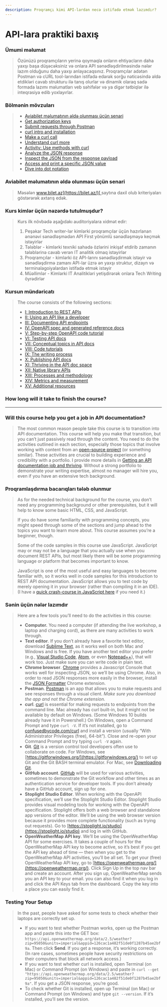 ```yaml
---
description: Proqramçı kimi API-lardan necə istifadə etmək lazımdır?
---
```


# API-lara praktiki baxış

### Ümumi məlumat

> Özünüzü proqramçıların yerinə qoymaqla onların ehtiyacların daha yaxşı başa düşəcəksiniz və onlara API sənədləşdirilməsində nələr lazım olduğunu daha yaxşı anlayacaqsınız. Proqramçılar adətən Postman və cURL tool-larından istifadə edərək sorğu nəticəsində əldə etdikləri cavab strukturu ilə tanış olurlar və dinamik olaraq sadə formada lazımı məlumatları veb səhifələr və ya digər tətbiqlər ilə inteqrasiya edib yoxlayırlar.

### Bölmənin mövzuları

> * [Aviabilet məlumatının əldə olunması üçün senari](api-lara-praktiki-baxis.md#aviabilet-uezr-m-lumatin-ld-olunmasi-uecuen-senari)
> * [Get authorization keys](https://idratherbewriting.com/learnapidoc/docapis\_get\_auth\_keys.html)
> * [Submit requests through Postman](https://idratherbewriting.com/learnapidoc/docapis\_postman.html)
> * [curl intro and installation](https://idratherbewriting.com/learnapidoc/docapis\_install\_curl.html)
> * [Make a curl call](https://idratherbewriting.com/learnapidoc/docapis\_make\_curl\_call.html)
> * [Understand curl more](https://idratherbewriting.com/learnapidoc/docapis\_understand\_curl.html)
> * [Activity: Use methods with curl](https://idratherbewriting.com/learnapidoc/docapis\_curl\_with\_petstore.html)
> * [Analyze the JSON response](https://idratherbewriting.com/learnapidoc/docapis\_analyze\_json.html)
> * [Inspect the JSON from the response payload](https://idratherbewriting.com/learnapidoc/docapis\_json\_console.html)
> * [Access and print a specific JSON value](https://idratherbewriting.com/learnapidoc/docapis\_access\_json\_values.html)
> * [Dive into dot notation](https://idratherbewriting.com/learnapidoc/docapis\_diving\_into\_dot\_notation.html)

### Aviabilet məlumatının əldə olunması üçün senari

> Məsələn [www.bilet.az](https://bilet.az/)[ ](https://tickets.az/)saytına daxil olub kriteriyaları göstərərək axtarış edək.

### Kurs kimlər üçün nəzərdə tutulmuşdur?

> Kurs ilk növbədə aşağıdakı auditoriyalara xidmət edir:
>
> 1. Peşəkar Tech writer-lər kimlərki proqramçılar üçün hazırlanan ənənəvi sənədləşmədən API First yönümlü sənədləşməyə keçmək istəyirlər
> 2. Tələblər - kimlərki texniki sahədə özlərini inkişaf etdirib zamanın tələblərinə cavab verən IT analitik olmaq istəyirlər
> 3. Proqramçılar - kimlərki öz API-larını sənədləşdirmək istəyir və sənədləşdirmə zamanı API-lar üzrə ən yaxşı struktur, dizayn və terminalagoiyalardan istifadə etmək istəyir
> 4. Müəllimlər - Kimlərki IT Analitikləri yetişdirərək onlara Tech Writing öyrədirlər

### Kursun mündəricatı

> The course consists of the following sections:
>
> * [I: Introduction to REST APIs](https://idratherbewriting.com/learnapidoc/docapis\_introtoapis.html)
> * [II: Using an API like a developer](https://idratherbewriting.com/learnapidoc/likeadeveloper.html)
> * [III: Documenting API endpoints](https://idratherbewriting.com/learnapidoc/docendpoints.html)
> * [IV: OpenAPI spec and generated reference docs](https://idratherbewriting.com/learnapidoc/restapispecifications.html)
> * [V: Step-by-step OpenAPI code tutorial](https://idratherbewriting.com/learnapidoc/openapi\_tutorial.html)
> * [VI: Testing API docs](https://idratherbewriting.com/learnapidoc/testingdocs.html)
> * [VII: Conceptual topics in API docs](https://idratherbewriting.com/learnapidoc/docconceptual.html)
> * [VIII: Code tutorials](https://idratherbewriting.com/learnapidoc/docapiscode.html)
> * [IX: The writing process](https://idratherbewriting.com/learnapidoc/writing\_process.html)
> * [X: Publishing API docs](https://idratherbewriting.com/learnapidoc/publishingapis.html)
> * [XI: Thriving in the API doc space](https://idratherbewriting.com/learnapidoc/jobapis.html)
> * [XII: Native library APIs](https://idratherbewriting.com/learnapidoc/nativelibraryapis.html)
> * [XIII: Processes and methodology](https://idratherbewriting.com/learnapidoc/docapis\_managing\_doc\_processes.html)
> * [XIV: Metrics and measurement](https://idratherbewriting.com/learnapidoc/docapis\_metrics\_and\_measurement.html)
> * [XV: Additional resources](https://idratherbewriting.com/learnapidoc/resources.html)

### How long will it take to finish the course? <a href="#how-long-will-it-take-to-finish-the-course" id="how-long-will-it-take-to-finish-the-course"></a>

****

### Will this course help you get a job in API documentation? <a href="#will-this-course-help-you-get-a-job-in-api-documentation" id="will-this-course-help-you-get-a-job-in-api-documentation"></a>

> The most common reason people take this course is to transition into API documentation. This course will help you make that transition, but you can’t just passively read through the content. You need to do the activities outlined in each section, especially those topics that involve working with content from an [open-source project](https://idratherbewriting.com/learnapidoc/docapis\_find\_open\_source\_project.html) (or something similar). These activities are crucial to building experience and credibility with a portfolio. I provide more details in [Getting an API documentation job and thriving](https://idratherbewriting.com/learnapidoc/jobapis.html). Without a strong portfolio to demonstrate your writing expertise, almost no manager will hire you, even if you have an extensive tech background.

### Proqramlaşdırma bacarıqları tələb olunmur <a href="#no-programming-skills-required" id="no-programming-skills-required"></a>

> As for the needed technical background for the course, you don’t need any programming background or other prerequisites, but it will help to know some basic HTML, CSS, and JavaScript.
>
> If you do have some familiarity with programming concepts, you might speed through some of the sections and jump ahead to the topics you want to learn more about. This course assumes you’re a beginner, though.
>
> Some of the code samples in this course use JavaScript. JavaScript may or may not be a language that you actually use when you document REST APIs, but most likely there will be some programming language or platform that becomes important to know.
>
> JavaScript is one of the most useful and easy languages to become familiar with, so it works well in code samples for this introduction to REST API documentation. JavaScript allows you to test code by merely opening it in your browser (rather than compiling it in an IDE). (I have a [quick crash-course in JavaScript here](https://idratherbewriting.com/javascript/) if you need it.)

### Sənin üçün nələr lazımdır

>
>
> Here are a few tools you’ll need to do the activities in this course:
>
> * **Computer.** You need a computer (if attending the live workshop, a laptop and charging cord), as there are many activities to work through.
> * **Text editor**. If you don’t already have a favorite text editor, download [Sublime Text](https://www.sublimetext.com/), as it works well on both Mac and Windows and is free. If you have another text editor you prefer (e.g., [Visual Studio Code](https://code.visualstudio.com/), [Atom](https://atom.io/), or even [Notepad++](https://notepad-plus-plus.org/)), that will work too. Just make sure you can write code in plain text.
> * **Chrome browser**. [Chrome](https://www.google.com/chrome/browser/desktop/index.html) provides a Javascript Console that works well for inspecting JSON, so we’ll be using Chrome. Also, in order to read JSON responses more easily in the browser, install the [JSON Formatter](https://chrome.google.com/webstore/detail/json-formatter/bcjindcccaagfpapjjmafapmmgkkhgoa?hl=en) Chrome extension.
> * **Postman**. [Postman](https://www.getpostman.com/) is an app that allows you to make requests and see responses through a visual client. _Make sure you download the app and not the Chrome extension._
> * **curl**. [curl](https://curl.haxx.se/) is essential for making requests to endpoints from the command line. Mac already has curl built-in, but it might not be available by default on Windows. (Some Windows 10 builds already have it in Powershell.) On Windows, open a Command Prompt and type `curl -V`. If it’s not installed, go to [confusedbycode.com/curl](http://confusedbycode.com/curl) and install a version (usually “With Administrator Privileges (free), 64-bit”). Close and re-open your Command Prompt and try typing `curl -V` again.
> * **Git**. [Git](https://git-scm.com/) is a version control tool developers often use to collaborate on code. For Windows, see [https://gitforwindows.org/](https://gitforwindows.org/) to set up Git and the Git BASH terminal emulator. For Mac, see [Downloading Git](https://git-scm.com/download/mac).
> * **GitHub account**. [GitHub](https://github.com) will be used for various activities, sometimes to demonstrate the Git workflow and other times as an authentication service for developer tools. If you don’t already have a GitHub account, sign up for one.
> * **Stoplight Studio Editor**. When working with the OpenAPI specification, we’ll use the Stoplight Studio Editor. Stoplight Studio provides visual modeling tools for working with the OpenAPI specification. Stoplight offers both a web browser and standalone app versions of the editor. We’ll be using the web browser version because it provides more complete functionality (such as trying out requests). Go to [https://stoplight.io/studio](https://stoplight.io/studio) and log in with GitHub.
> * **OpenWeatherMap API key**. We’ll be using the OpenWeatherMap API for some exercises. It takes a couple of hours for the OpenWeatherMap API key to become active, so it’s best if you get the API key ahead of time — then when you get to the OpenWeatherMap API activities, you’ll be all set. To get your (free) OpenWeatherMap API key, go to [https://openweathermap.org/](https://openweathermap.org/). Click Sign Up in the top nav bar and create an account. After you sign up, OpenWeatherMap sends you an API key to your email. you can also find it when you log in and click the API Keys tab from the dashboard. Copy the key into a place you can easily find it.

### Testing Your Setup <a href="#testing-your-setup" id="testing-your-setup"></a>

>
>
> In the past, people have asked for some tests to check whether their laptops are correctly set up.
>
> * If you want to test whether Postman works, open up the Postman app and paste this into the GET box: `https://api.openweathermap.org/data/2.5/weather?zip=95050&units=imperial&appid=126cac1a482f51de0f1287b45ae2bf9a`. Then click **Send**. If you get a response, it’s working correctly. (In rare cases, sometimes people have security restrictions on their computers that block all network access.)
> * If you want to test whether curl is installed, open Terminal (on Mac) or Command Prompt (on Windows) and paste in `curl --get "https://api.openweathermap.org/data/2.5/weather?zip=95050&units=imperial&appid=126cac1a482f51de0f1287b45ae2bf9a"`. If you get a JSON response, you’re good.
> * To check whether Git is installed, open up Terminal (on Mac) or Command Prompt (on Windows) and type `git --version`. If it’s installed, you’ll see the version.
